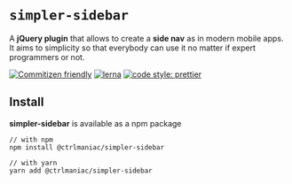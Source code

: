# `simpler-sidebar`

A **jQuery plugin** that allows to create a **side nav** as in modern mobile apps. It aims to simplicity so that everybody can use it no matter if expert programmers or not.

[![Commitizen friendly](https://img.shields.io/badge/commitizen-friendly-brightgreen.svg)](http://commitizen.github.io/cz-cli/)
[![lerna](https://img.shields.io/badge/maintained%20with-lerna-cc00ff.svg)](https://lerna.js.org/)
[![code style: prettier](https://img.shields.io/badge/code_style-prettier-ff69b4.svg)](https://github.com/prettier/prettier)

## Install

**simpler-sidebar** is available as a npm package

```shell
// with npm
npm install @ctrlmaniac/simpler-sidebar

// with yarn
yarn add @ctrlmaniac/simpler-sidebar
```
